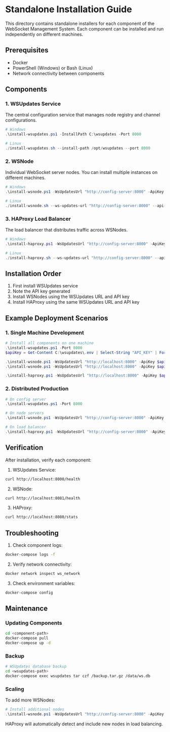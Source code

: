 # Standalone Installation Guide

This directory contains standalone installers for each component of the WebSocket Management System. Each component can be installed and run independently on different machines.

## Prerequisites

- Docker
- PowerShell (Windows) or Bash (Linux)
- Network connectivity between components

## Components

### 1. WSUpdates Service

The central configuration service that manages node registry and channel configurations.

```powershell
# Windows
.\install-wsupdates.ps1 -InstallPath C:\wsupdates -Port 8000

# Linux
./install-wsupdates.sh --install-path /opt/wsupdates --port 8000
```

### 2. WSNode

Individual WebSocket server nodes. You can install multiple instances on different machines.

```powershell
# Windows
.\install-wsnode.ps1 -WsUpdatesUrl "http://config-server:8000" -ApiKey "your-api-key" -Port 8081

# Linux
./install-wsnode.sh --ws-updates-url "http://config-server:8000" --api-key "your-api-key" --port 8081
```

### 3. HAProxy Load Balancer

The load balancer that distributes traffic across WSNodes.

```powershell
# Windows
.\install-haproxy.ps1 -WsUpdatesUrl "http://config-server:8000" -ApiKey "your-api-key" -HttpPort 8080 -HttpsPort 8443

# Linux
./install-haproxy.sh --ws-updates-url "http://config-server:8000" --api-key "your-api-key" --http-port 8080 --https-port 8443
```

## Installation Order

1. First install WSUpdates service
2. Note the API key generated
3. Install WSNodes using the WSUpdates URL and API key
4. Install HAProxy using the same WSUpdates URL and API key

## Example Deployment Scenarios

### 1. Single Machine Development

```powershell
# Install all components on one machine
.\install-wsupdates.ps1 -Port 8000
$apiKey = Get-Content C:\wsupdates\.env | Select-String "API_KEY" | ForEach-Object { $_ -split "=" | Select-Object -Last 1 }

.\install-wsnode.ps1 -WsUpdatesUrl "http://localhost:8000" -ApiKey $apiKey -Port 8081
.\install-wsnode.ps1 -WsUpdatesUrl "http://localhost:8000" -ApiKey $apiKey -Port 8082

.\install-haproxy.ps1 -WsUpdatesUrl "http://localhost:8000" -ApiKey $apiKey
```

### 2. Distributed Production

```powershell
# On config server
.\install-wsupdates.ps1 -Port 8000

# On node servers
.\install-wsnode.ps1 -WsUpdatesUrl "http://config-server:8000" -ApiKey "your-api-key" -Port 8081

# On load balancer
.\install-haproxy.ps1 -WsUpdatesUrl "http://config-server:8000" -ApiKey "your-api-key" -SslCertPath "path/to/cert.pem"
```

## Verification

After installation, verify each component:

1. WSUpdates Service:
```bash
curl http://localhost:8000/health
```

2. WSNode:
```bash
curl http://localhost:8081/health
```

3. HAProxy:
```bash
curl http://localhost:8080/stats
```

## Troubleshooting

1. Check component logs:
```bash
docker-compose logs -f
```

2. Verify network connectivity:
```bash
docker network inspect ws_network
```

3. Check environment variables:
```bash
docker-compose config
```

## Maintenance

### Updating Components

```bash
cd <component-path>
docker-compose pull
docker-compose up -d
```

### Backup

```bash
# WSUpdates database backup
cd <wsupdates-path>
docker-compose exec wsupdates tar czf /backup.tar.gz /data/ws.db
```

### Scaling

To add more WSNodes:
```powershell
# Install additional nodes
.\install-wsnode.ps1 -WsUpdatesUrl "http://config-server:8000" -ApiKey "your-api-key" -Port 8083
```

HAProxy will automatically detect and include new nodes in load balancing.
